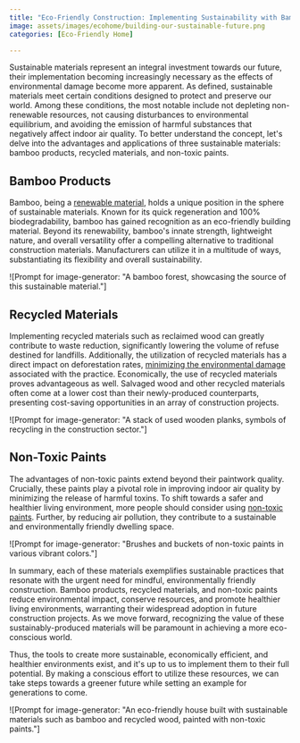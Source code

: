 ```yaml
---
title: "Eco-Friendly Construction: Implementing Sustainability with Bamboo Products, Recycled Materials, and Non-Toxic Paints"
image: assets/images/ecohome/building-our-sustainable-future.png
categories: [Eco-Friendly Home]

---
```


Sustainable materials represent an integral investment towards our future, their implementation becoming increasingly necessary as the effects of environmental damage become more apparent. As defined, sustainable materials meet certain conditions designed to protect and preserve our world. Among these conditions, the most notable include not depleting non-renewable resources, not causing disturbances to environmental equilibrium, and avoiding the emission of harmful substances that negatively affect indoor air quality. To better understand the concept, let's delve into the advantages and applications of three sustainable materials: bamboo products, recycled materials, and non-toxic paints.

## Bamboo Products

Bamboo, being a [renewable material](https://buildingrenewable.com/non-toxic-sustainable-building-materials/), holds a unique position in the sphere of sustainable materials. Known for its quick regeneration and 100% biodegradability, bamboo has gained recognition as an eco-friendly building material. Beyond its renewability, bamboo's innate strength, lightweight nature, and overall versatility offer a compelling alternative to traditional construction materials. Manufacturers can utilize it in a multitude of ways, substantiating its flexibility and overall sustainability.

![Prompt for image-generator: "A bamboo forest, showcasing the source of this sustainable material."]

## Recycled Materials

Implementing recycled materials such as reclaimed wood can greatly contribute to waste reduction, significantly lowering the volume of refuse destined for landfills. Additionally, the utilization of recycled materials has a direct impact on deforestation rates, [minimizing the environmental damage](https://buildingrenewable.com/non-toxic-sustainable-building-materials/) associated with the practice. Economically, the use of recycled materials proves advantageous as well. Salvaged wood and other recycled materials often come at a lower cost than their newly-produced counterparts, presenting cost-saving opportunities in an array of construction projects.

![Prompt for image-generator: "A stack of used wooden planks, symbols of recycling in the construction sector."]

## Non-Toxic Paints

The advantages of non-toxic paints extend beyond their paintwork quality. Crucially, these paints play a pivotal role in improving indoor air quality by minimizing the release of harmful toxins. To shift towards a safer and healthier living environment, more people should consider using [non-toxic paints](https://utilitiesone.com/eco-friendly-paints-and-finishes-impacting-the-construction-and-design-industries). Further, by reducing air pollution, they contribute to a sustainable and environmentally friendly dwelling space. 

![Prompt for image-generator: "Brushes and buckets of non-toxic paints in various vibrant colors."]

In summary, each of these materials exemplifies sustainable practices that resonate with the urgent need for mindful, environmentally friendly construction. Bamboo products, recycled materials, and non-toxic paints reduce environmental impact, conserve resources, and promote healthier living environments, warranting their widespread adoption in future construction projects. As we move forward, recognizing the value of these sustainably-produced materials will be paramount in achieving a more eco-conscious world.

Thus, the tools to create more sustainable, economically efficient, and healthier environments exist, and it's up to us to implement them to their full potential. By making a conscious effort to utilize these resources, we can take steps towards a greener future while setting an example for generations to come. 

![Prompt for image-generator: "An eco-friendly house built with sustainable materials such as bamboo and recycled wood, painted with non-toxic paints."]